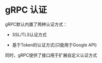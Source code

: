 # gRPC 认证

gRPC默认内置了两种认证方式：

* SSL/TLS认证方式

* 基于Token的认证方式(只能用于Google API)

同时，gRPC提供了接口用于扩展自定义认证方式
